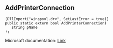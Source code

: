 ## AddPrinterConnection

```
[DllImport("winspool.drv", SetLastError = true)]
public static extern bool AddPrinterConnection(
   string pName
);
```

Microsoft documentation: [Link](https://learn.microsoft.com/en-us/windows/win32/printdocs/addprinterconnection)
